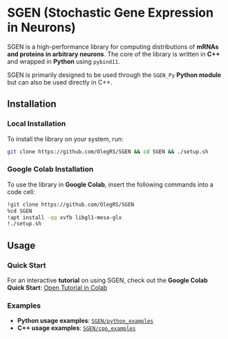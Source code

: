 # SGEN (Stochastic Gene Expression in Neurons)

SGEN is a high-performance library for computing distributions of **mRNAs and proteins in arbitrary neurons**. The core of the library is written in **C++** and wrapped in **Python** using `pybind11`. 

SGEN is primarily designed to be used through the `SGEN_Py` **Python module** but can also be used directly in C++.

## Installation

### Local Installation
To install the library on your system, run:
```bash
git clone https://github.com/OlegRS/SGEN && cd SGEN && ./setup.sh
```

### Google Colab Installation
To use the library in **Google Colab**, insert the following commands into a code cell:
```bash
!git clone https://github.com/OlegRS/SGEN
%cd SGEN
!apt install -qq xvfb libgl1-mesa-glx
!./setup.sh
```

## Usage
### Quick Start
For an interactive **tutorial** on using SGEN, check out the **Google Colab Quick Start**:
[Open Tutorial in Colab](https://colab.research.google.com/drive/1MTaI-sJZjxmD___74ecXpNLfsrD2qbRW?usp=sharing)

### Examples
- **Python usage examples**: [`SGEN/python_examples`](https://github.com/OlegRS/SGEN/tree/main/python_examples)
- **C++ usage examples**: [`SGEN/cpp_examples`](https://github.com/OlegRS/SGEN/tree/main/cpp_examples)
